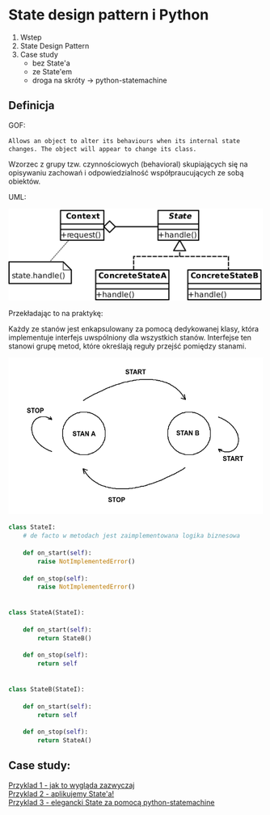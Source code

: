 State design pattern i Python
===

1. Wstep
2. State Design Pattern
3. Case study
    - bez State'a
    - ze State'em
    - droga na skróty -> python-statemachine

Definicja
---

GOF:
```
Allows an object to alter its behaviours when its internal state changes. The object will appear to change its class.
```

Wzorzec z grupy tzw. czynnościowych (behavioral) skupiających się na opisywaniu
zachowań i odpowiedzialność współpraucujących ze sobą obiektów.

UML:

![](state.png)

Przekładając to na praktykę:

Każdy ze stanów jest enkapsulowany za pomocą dedykowanej klasy, która implementuje
interfejs uwspólniony dla wszystkich stanów. Interfejse ten stanowi grupę metod,
które określają reguły przejść pomiędzy stanami.

![](diagram.png)

```python
class StateI:
    # de facto w metodach jest zaimplementowana logika biznesowa

    def on_start(self):
        raise NotImplementedError()

    def on_stop(self):
        raise NotImplementedError()


class StateA(StateI):

    def on_start(self):
        return StateB()

    def on_stop(self):
        return self


class StateB(StateI):

    def on_start(self):
        return self

    def on_stop(self):
        return StateA()
```

Case study:
---

[Przyklad 1 - jak to wygląda zazwyczaj](state_example1.py)  
[Przyklad 2 - aplikujemy State'a!](state_example2.py)  
[Przyklad 3 - elegancki State za pomocą python-statemachine](state_example3.py)
